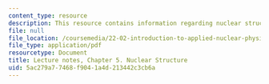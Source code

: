 ```yaml
---
content_type: resource
description: This resource contains information regarding nuclear structure.
file: null
file_location: /coursemedia/22-02-introduction-to-applied-nuclear-physics-spring-2012/5ac279a77468f9041a4d213442c3cb6a_MIT22_02S12_lec_ch5.pdf
file_type: application/pdf
resourcetype: Document
title: Lecture notes, Chapter 5. Nuclear Structure
uid: 5ac279a7-7468-f904-1a4d-213442c3cb6a
---
```

